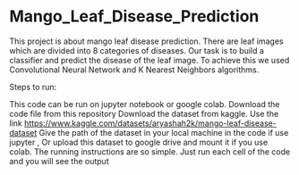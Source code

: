 # Mango_Leaf_Disease_Prediction
This project is about mango leaf disease prediction. There are leaf images which are divided into 8 categories of diseases. Our task is to build a classifier and predict the disease of the leaf image. To achieve this we used Convolutional Neural Network and K Nearest Neighbors algorithms.

Steps to run:

This code can be run on jupyter notebook or google colab.
Download the code file from this repository
Download the dataset from kaggle. Use the link https://www.kaggle.com/datasets/aryashah2k/mango-leaf-disease-dataset
Give the path of the dataset in your local machine in the code if use jupyter , Or upload this dataset to google drive and mount it if you use colab.
The running instructions are so simple. Just run each cell of the code and you will see the output
